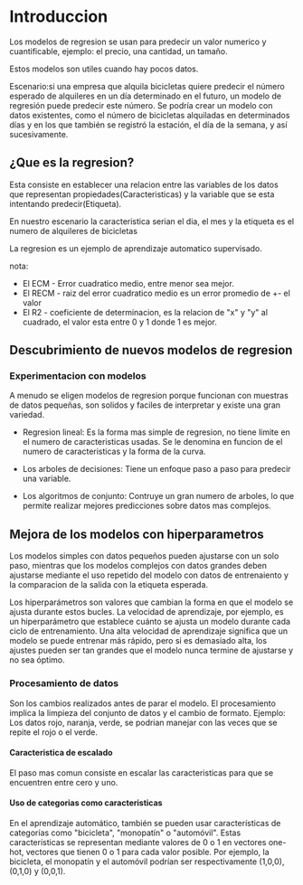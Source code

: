 # Introduccion

Los modelos de regresion se usan para predecir un valor numerico y cuantificable, ejemplo: el precio, una cantidad, un tamaño.

Estos modelos son utiles cuando hay pocos datos.



Escenario:si una empresa que alquila bicicletas quiere predecir el número esperado de alquileres en un día determinado en el futuro, un modelo de regresión puede predecir este número. Se podría crear un modelo con datos existentes, como el número de bicicletas alquiladas en determinados días y en los que también se registró la estación, el día de la semana, y así sucesivamente.

## ¿Que es la regresion?
Esta consiste en establecer una relacion entre las variables de los datos que representan propiedades(Caracteristicas) y la variable que se esta intentando predecir(Etiqueta).

En nuestro escenario la caracteristica serian el dia, el mes y la etiqueta es el numero de alquileres de bicicletas

La regresion es un ejemplo de aprendizaje automatico supervisado.


nota: 
* El ECM - Error cuadratico medio, entre menor sea mejor.
* El RECM - raiz del error cuadratico medio es un error promedio de +- el valor
* El R2 - coeficiente de determinacion, es la relacion de "x" y "y" al cuadrado, el valor esta entre 0 y 1 donde 1 es mejor.


## Descubrimiento de nuevos modelos de regresion

### Experimentacion con modelos
A menudo se eligen modelos de regresion porque funcionan con muestras de datos pequeñas, son solidos y faciles de interpretar y existe una gran variedad.

* Regresion lineal: Es la forma mas simple de regresion, no tiene limite en el numero de caracteristicas usadas.
Se le denomina en funcion de el numero de caracteristicas y la forma de la curva.

* Los arboles de decisiones: Tiene un enfoque paso a paso para predecir una variable.

* Los algoritmos de conjunto: Contruye un gran numero de arboles, lo que permite realizar mejores predicciones sobre datos mas complejos.


## Mejora de los modelos con hiperparametros
Los modelos simples con datos pequeños pueden ajustarse con un solo paso, mientras que los modelos complejos con datos grandes deben ajustarse mediante el uso repetido del modelo con datos de entrenaiento y la comparacion de la salida con la etiqueta esperada.

Los hiperparámetros son valores que cambian la forma en que el modelo se ajusta durante estos bucles. La velocidad de aprendizaje, por ejemplo, es un hiperparámetro que establece cuánto se ajusta un modelo durante cada ciclo de entrenamiento. Una alta velocidad de aprendizaje significa que un modelo se puede entrenar más rápido, pero si es demasiado alta, los ajustes pueden ser tan grandes que el modelo nunca termine de ajustarse y no sea óptimo.


### Procesamiento de datos
Son los cambios realizados antes de parar el modelo.
El procesamiento implica la limpieza del conjunto de datos y el cambio de formato.
Ejemplo: Los datos rojo, naranja, verde, se podrian manejar con las veces que se repite el rojo o el verde.

#### Caracteristica de escalado
El paso mas comun consiste en escalar las caracteristicas para que se encuentren entre cero y uno.

#### Uso de categorias como caracteristicas
En el aprendizaje automático, también se pueden usar características de categorías como "bicicleta", "monopatín" o "automóvil". Estas características se representan mediante valores de 0 o 1 en vectores one-hot, vectores que tienen 0 o 1 para cada valor posible. Por ejemplo, la bicicleta, el monopatín y el automóvil podrían ser respectivamente (1,0,0), (0,1,0) y (0,0,1).



